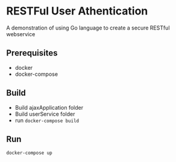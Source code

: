 # RESTFul User Athentication

A demonstration of using Go language to create a secure RESTful webservice

## Prerequisites

- docker
- docker-compose

## Build

-   Build ajaxApplication folder
-   Build userService folder
-   run `docker-compose build`

## Run

`docker-compose up`


